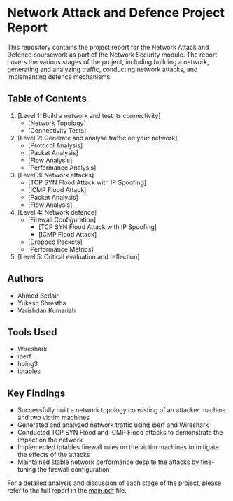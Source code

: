 # Network Attack and Defence Project Report

This repository contains the project report for the Network Attack and Defence coursework as part of the Network Security module. The report covers the various stages of the project, including building a network, generating and analyzing traffic, conducting network attacks, and implementing defence mechanisms.

## Table of Contents
1. [Level 1: Build a network and test its connectivity]
   - [Network Topology]
   - [Connectivity Tests]
2. [Level 2: Generate and analyse traffic on your network]
   - [Protocol Analysis]
   - [Packet Analysis]
   - [Flow Analysis]
   - [Performance Analysis]
3. [Level 3: Network attacks]
   - [TCP SYN Flood Attack with IP Spoofing]
   - [ICMP Flood Attack]
   - [Packet Analysis]
   - [Flow Analysis]
4. [Level 4: Network defence]
   - [Firewall Configuration]
     - [TCP SYN Flood Attack with IP Spoofing]
     - [ICMP Flood Attack]
   - [Dropped Packets]
   - [Performance Metrics]
5. [Level 5: Critical evaluation and reflection]

## Authors
- Ahmed Bedair
- Yukesh Shrestha
- Varishdan Kumariah

## Tools Used
- Wireshark
- iperf
- hping3
- iptables

## Key Findings
- Successfully built a network topology consisting of an attacker machine and two victim machines
- Generated and analyzed network traffic using iperf and Wireshark
- Conducted TCP SYN Flood and ICMP Flood attacks to demonstrate the impact on the network
- Implemented iptables firewall rules on the victim machines to mitigate the effects of the attacks
- Maintained stable network performance despite the attacks by fine-tuning the firewall configuration

For a detailed analysis and discussion of each stage of the project, please refer to the full report in the [main.pdf](main.pdf) file.
